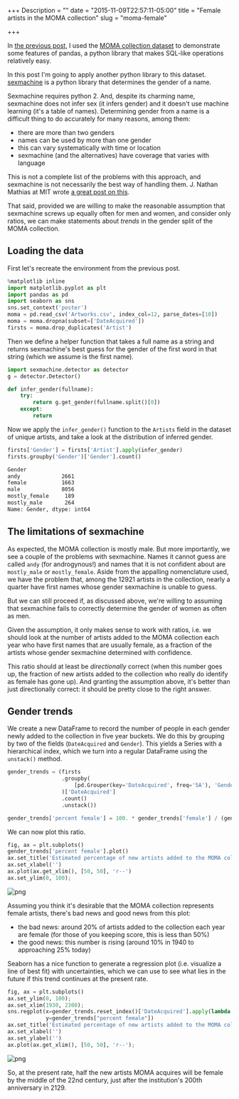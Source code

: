 +++
Description = ""
date = "2015-11-09T22:57:11-05:00"
title = "Female artists in the MOMA collection"
slug = "moma-female"

+++

In [the previous post](/2015/moma1/), I used the [MOMA collection
dataset](https://github.com/MuseumofModernArt/collection) to demonstrate some
features of pandas, a python library that makes SQL-like operations relatively
easy.

In this post I'm going to apply another python library to this dataset.
[sexmachine](https://github.com/ferhatelmas/sexmachine/) is a python library
that determines the gender of a name. 

Sexmachine requires python 2. And, despite its charming name, sexmachine does
not infer sex (it infers gender) and it doesn't use machine learning (it's a
table of names). Determining gender from a name is a difficult thing to do
accurately for many reasons, among them:
 
 - there are more than two genders
 - names can be used by more than one gender
 - this can vary systematically with time or location
 - sexmachine (and the alternatives) have coverage that varies with language

This is not a complete list of the problems with this approach, and sexmachine
is not necessarily the best way of handling them. J. Nathan Mathias at MIT
wrote [a great post on
this](https://civic.mit.edu/blog/natematias/best-practices-for-ethical-gender-research-at-very-large-scales).

That said, provided we are willing to make the reasonable assumption that
sexmachine screws up equally often for men and women, and consider only ratios,
we can make statements about *trends* in the gender split of the MOMA
collection.

## Loading the data

First let's recreate the environment from the previous post.

```python
%matplotlib inline
import matplotlib.pyplot as plt
import pandas as pd
import seaborn as sns
sns.set_context('poster')
moma = pd.read_csv('Artworks.csv', index_col=12, parse_dates=[10])
moma = moma.dropna(subset=['DateAcquired'])
firsts = moma.drop_duplicates('Artist')
```

Then we define a helper function that takes a full name as a string and returns
sexmachine's best guess for the gender of the first word in that string (which
we assume is the first name).


```python
import sexmachine.detector as detector
g = detector.Detector()

def infer_gender(fullname):
    try:
        return g.get_gender(fullname.split()[0])
    except:
        return
```

Now we apply the `infer_gender()` function to the `Artists` field in the
dataset of unique artists, and take a look at the distribution of inferred
gender.

```python
firsts['Gender'] = firsts['Artist'].apply(infer_gender)
firsts.groupby('Gender')['Gender'].count()
```

```markdown
Gender
andy             2661
female           1663
male             8056
mostly_female     189
mostly_male       264
Name: Gender, dtype: int64
```

## The limitations of sexmachine

As expected, the MOMA collection is mostly male. But more importantly, we see a
couple of the problems with sexmachine. Names it cannot guess are called `andy`
(for androgynous!) and names that it is not confident about are `mostly_male`
or `mostly_female`. Aside from the appalling nomenclature used, we have the
problem that, among the 12921 artists in the collection, nearly a quarter have
first names whose gender sexmachine is unable to guess.

But we can still proceed if, as discussed above, we're willing to assuming that
sexmachine fails to correctly determine the gender of women as often as men.

Given the assumption, it only makes sense to work with ratios, i.e. we should
look at the number of artists added to the MOMA collection each year who have
first names that are usually female, as a fraction of the artists whose gender
sexmachine determined with confidence.

This ratio should at least be *directionally* correct (when this number goes
up, the fraction of new artists added to the collection who really do identify
as female has gone up). And granting the assumption above, it's better than
just directionally correct: it should be pretty close to the right answer.

## Gender trends

We create a new DataFrame to record the number of people in each gender newly
added to the collection in five year buckets. We do this by grouping by two of
the fields (`DateAcquired` and `Gender`). This yields a Series with a
hierarchical index, which we turn into a regular DataFrame using the
`unstack()` method.


```python
gender_trends = (firsts
                 .groupby(
                     [pd.Grouper(key='DateAcquired', freq='5A'), 'Gender']
                 )['DateAcquired']
                 .count()
                 .unstack())

gender_trends['percent female'] = 100. * gender_trends['female'] / (gender_trends['male'] + gender_trends['female'])
```

We can now plot this ratio.

```python
fig, ax = plt.subplots()
gender_trends['percent female'].plot()
ax.set_title('Estimated percentage of new artists added to the MOMA collection who are female')
ax.set_xlabel('')
ax.plot(ax.get_xlim(), [50, 50], 'r--')
ax.set_ylim(0, 100);
```


![png](/post/moma-female/output_8_0.png)


Assuming you think it's desirable that the MOMA collection represents female
artists, there's bad news and good news from this plot:

 - the bad news: around 20% of artists added to the collection each year are
   female (for those of you keeping score, this is less than 50%)
 - the good news: this number is rising (around 10% in 1940 to approaching 25%
   today)

Seaborn has a nice function to generate a regression plot (i.e. visualize a
line of best fit) with uncertainties, which we can use to see what lies in the
future if this trend continues at the present rate.

```python
fig, ax = plt.subplots()
ax.set_ylim(0, 100);
ax.set_xlim(1930, 2300);
sns.regplot(x=gender_trends.reset_index()['DateAcquired'].apply(lambda x: x.year),
            y=gender_trends["percent female"])
ax.set_title('Estimated percentage of new artists added to the MOMA collection who are female')
ax.set_xlabel('')
ax.set_ylabel('')
ax.plot(ax.get_xlim(), [50, 50], 'r--');
```

![png](/post/moma-female/output_10_0.png)

So, at the present rate, half the new artists MOMA acquires will be female by
the middle of the 22nd century, just after the institution's 200th anniversary
in 2129.
